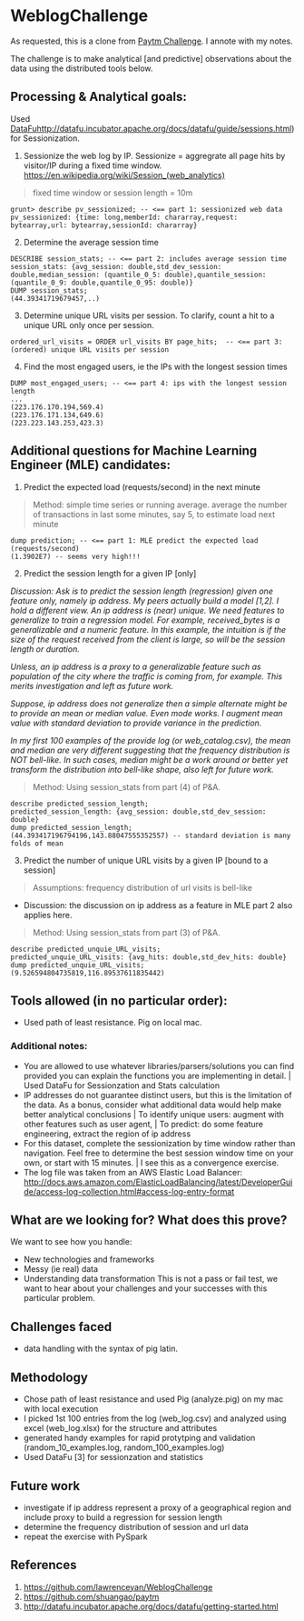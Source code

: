 # WeblogChallenge
As requested, this is a clone from [Paytm Challenge](https://github.com/PaytmLabs/WeblogChallenge). I annote with my notes. 

The challenge is to make analytical \[and predictive\] observations about the data using the distributed tools below.

## Processing & Analytical goals:
Used [DataFu]()http://datafu.incubator.apache.org/docs/datafu/guide/sessions.html) for Sessionization.

1. Sessionize the web log by IP. Sessionize = aggregrate all page hits by visitor/IP during a fixed time window.
    https://en.wikipedia.org/wiki/Session_(web_analytics)

> fixed time window or session length = 10m

```
grunt> describe pv_sessionized; -- <== part 1: sessionized web data
pv_sessionized: {time: long,memberId: chararray,request: bytearray,url: bytearray,sessionId: chararray}
```

2. Determine the average session time

```
DESCRIBE session_stats; -- <== part 2: includes average session time
session_stats: {avg_session: double,std_dev_session: double,median_session: (quantile_0_5: double),quantile_session: (quantile_0_9: double,quantile_0_95: double)}
DUMP session_stats; 
(44.39341719679457,..) 
```

3. Determine unique URL visits per session. To clarify, count a hit to a unique URL only once per session.

```
ordered_url_visits = ORDER url_visits BY page_hits;  -- <== part 3: (ordered) unique URL visits per session
```

4. Find the most engaged users, ie the IPs with the longest session times

```
DUMP most_engaged_users; -- <== part 4: ips with the longest session length
...
(223.176.170.194,569.4)
(223.176.171.134,649.6)
(223.223.143.253,423.3)
```

## Additional questions for Machine Learning Engineer (MLE) candidates:
1. Predict the expected load (requests/second) in the next minute

> Method: simple time series or running average. average the number of transactions in last some minutes, say 5, to estimate load next minute
```
dump prediction; -- <== part 1: MLE predict the expected load (requests/second) 
(1.3902E7) -- seems very high!!!
```

2. Predict the session length for a given IP [only]

*Discussion: Ask is to predict the session length (regression) given one feature only, namely ip address. My peers actually build a model \[1,2\]. I hold a different view. An ip address is (near) unique. We need features to generalize to train a regression model. For example, received_bytes is a generalizable and a numeric feature. In this example, the intuition is if the size of the request received from the client is large, so will be the session length or duration.*

*Unless, an ip address is a proxy to a generalizable feature such as population of the city where the traffic is coming from, for example. This merits investigation and left as future work.*

*Suppose, ip address does not generalize then a simple alternate might be to provide an mean or median value. Even mode works. I augment mean value with standard deviation to provide variance in the prediction.*

*In my first 100 examples of the provide log (or web_catalog.csv), the mean and median are very different suggesting that the frequency distribution is NOT bell-like. In such cases, median might be a work around or better yet transform the distribution into bell-like shape, also left for future work.*

> Method: Using session_stats from part (4) of P&A.

```
describe predicted_session_length;
predicted_session_length: {avg_session: double,std_dev_session: double}
dump predicted_session_length;
(44.393417196794196,143.88047555352557) -- standard deviation is many folds of mean
```

3. Predict the number of unique URL visits by a given IP [bound to a session]

> Assumptions: frequency distribution of url visits is bell-like
* Discussion: the discussion on ip address as a feature in MLE part 2 also applies here.
> Method: Using session_stats from part (3) of P&A.

```
describe predicted_unquie_URL_visits;
predicted_unquie_URL_visits: {avg_hits: double,std_dev_hits: double}
dump predicted_unquie_URL_visits;
(9.526594804735819,116.89537611835442)
```

## Tools allowed (in no particular order):
- Used path of least resistance. Pig on local mac.

### Additional notes:
- You are allowed to use whatever libraries/parsers/solutions you can find provided you can explain the functions you are implementing in detail.
| Used DataFu for Sessionzation and Stats calculation
- IP addresses do not guarantee distinct users, but this is the limitation of the data. As a bonus, consider what additional data would help make better analytical conclusions
| To identify unique users: augment with other features such as user agent, 
| To predict: do some feature engineering, extract the region of ip address
- For this dataset, complete the sessionization by time window rather than navigation. Feel free to determine the best session window time on your own, or start with 15 minutes.
| I see this as a convergence exercise. 
- The log file was taken from an AWS Elastic Load Balancer:
http://docs.aws.amazon.com/ElasticLoadBalancing/latest/DeveloperGuide/access-log-collection.html#access-log-entry-format

## What are we looking for? What does this prove?

We want to see how you handle:
- New technologies and frameworks
- Messy (ie real) data
- Understanding data transformation
This is not a pass or fail test, we want to hear about your challenges and your successes with this particular problem.

## Challenges faced
- data handling with the syntax of pig latin. 

## Methodology
- Chose path of least resistance and used Pig (analyze.pig) on my mac with local execution
- I picked 1st 100 entries from the log (web_log.csv) and analyzed using excel (web_log.xlsx) for the structure and attributes
- generated handy examples for rapid protytping and validation (random_10_examples.log, random_100_examples.log)
- Used DataFu \[3\] for sessionzation and statistics

## Future work
- investigate if ip address represent a proxy of a geographical region and include proxy to build a regression for session length
- determine the frequency distribution of session and url data
- repeat the exercise with PySpark

## References
1. https://github.com/lawrenceyan/WeblogChallenge
2. https://github.com/shuangao/paytm
3. http://datafu.incubator.apache.org/docs/datafu/getting-started.html
